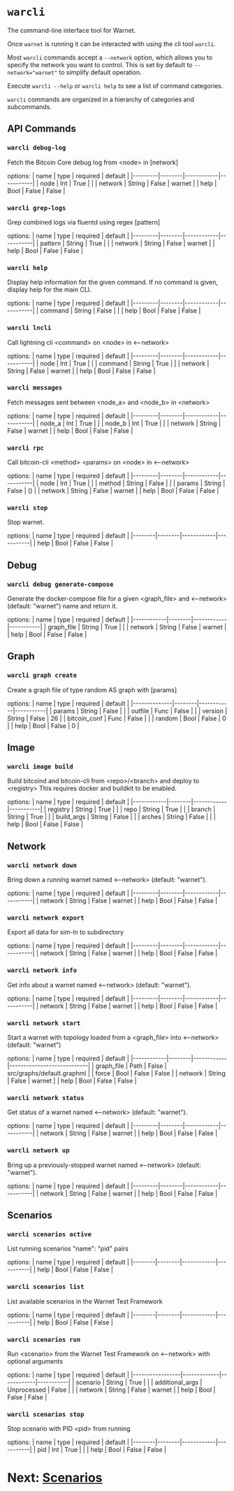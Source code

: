 # `warcli`

The command-line interface tool for Warnet.

Once `warnet` is running it can be interacted with using the cli tool `warcli`.

Most `warcli` commands accept a `--network` option, which allows you to specify
the network you want to control. This is set by default to `--network="warnet"`
to simplify default operation.

Execute `warcli --help` or `warcli help` to see a list of command categories.

`warcli` commands are organized in a hierarchy of categories and subcommands.

## API Commands

### `warcli debug-log`
Fetch the Bitcoin Core debug log from \<node> in [network]

options:
| name    | type   | required   | default   |
|---------|--------|------------|-----------|
| node    | Int    | True       |           |
| network | String | False      | warnet    |
| help    | Bool   | False      | False     |

### `warcli grep-logs`
Grep combined logs via fluentd using regex [pattern]

options:
| name    | type   | required   | default   |
|---------|--------|------------|-----------|
| pattern | String | True       |           |
| network | String | False      | warnet    |
| help    | Bool   | False      | False     |

### `warcli help`
Display help information for the given command.
    If no command is given, display help for the main CLI.

options:
| name    | type   | required   | default   |
|---------|--------|------------|-----------|
| command | String | False      |           |
| help    | Bool   | False      | False     |

### `warcli lncli`
Call lightning cli \<command> on \<node> in \<--network>

options:
| name    | type   | required   | default   |
|---------|--------|------------|-----------|
| node    | Int    | True       |           |
| command | String | True       |           |
| network | String | False      | warnet    |
| help    | Bool   | False      | False     |

### `warcli messages`
Fetch messages sent between \<node_a> and \<node_b> in \<network>

options:
| name    | type   | required   | default   |
|---------|--------|------------|-----------|
| node_a  | Int    | True       |           |
| node_b  | Int    | True       |           |
| network | String | False      | warnet    |
| help    | Bool   | False      | False     |

### `warcli rpc`
Call bitcoin-cli \<method> \<params> on \<node> in \<--network>

options:
| name    | type   | required   | default   |
|---------|--------|------------|-----------|
| node    | Int    | True       |           |
| method  | String | False      |           |
| params  | String | False      | ()        |
| network | String | False      | warnet    |
| help    | Bool   | False      | False     |

### `warcli stop`
Stop warnet.

options:
| name   | type   | required   | default   |
|--------|--------|------------|-----------|
| help   | Bool   | False      | False     |

## Debug

### `warcli debug generate-compose`
Generate the docker-compose file for a given \<graph_file> and \<--network> (default: "warnet") name and return it.

options:
| name       | type   | required   | default   |
|------------|--------|------------|-----------|
| graph_file | String | True       |           |
| network    | String | False      | warnet    |
| help       | Bool   | False      | False     |

## Graph

### `warcli graph create`
Create a graph file of type random AS graph with [params]

options:
| name         | type   | required   |   default |
|--------------|--------|------------|-----------|
| params       | String | False      |           |
| outfile      | Func   | False      |           |
| version      | String | False      |        26 |
| bitcoin_conf | Func   | False      |           |
| random       | Bool   | False      |         0 |
| help         | Bool   | False      |         0 |

## Image

### `warcli image build`
Build bitcoind and bitcoin-cli from \<repo>/\<branch> and deploy to \<registry>
    This requires docker and buildkit to be enabled.

options:
| name       | type   | required   | default   |
|------------|--------|------------|-----------|
| registry   | String | True       |           |
| repo       | String | True       |           |
| branch     | String | True       |           |
| build_args | String | False      |           |
| arches     | String | False      |           |
| help       | Bool   | False      | False     |

## Network

### `warcli network down`
Bring down a running warnet named \<--network> (default: "warnet").

options:
| name    | type   | required   | default   |
|---------|--------|------------|-----------|
| network | String | False      | warnet    |
| help    | Bool   | False      | False     |

### `warcli network export`
Export all data for sim-ln to subdirectory

options:
| name    | type   | required   | default   |
|---------|--------|------------|-----------|
| network | String | False      | warnet    |
| help    | Bool   | False      | False     |

### `warcli network info`
Get info about a warnet named \<--network> (default: "warnet").

options:
| name    | type   | required   | default   |
|---------|--------|------------|-----------|
| network | String | False      | warnet    |
| help    | Bool   | False      | False     |

### `warcli network start`
Start a warnet with topology loaded from a \<graph_file> into \<--network> (default: "warnet")

options:
| name       | type   | required   | default                    |
|------------|--------|------------|----------------------------|
| graph_file | Path   | False      | src/graphs/default.graphml |
| force      | Bool   | False      | False                      |
| network    | String | False      | warnet                     |
| help       | Bool   | False      | False                      |

### `warcli network status`
Get status of a warnet named \<--network> (default: "warnet").

options:
| name    | type   | required   | default   |
|---------|--------|------------|-----------|
| network | String | False      | warnet    |
| help    | Bool   | False      | False     |

### `warcli network up`
Bring up a previously-stopped warnet named \<--network> (default: "warnet").

options:
| name    | type   | required   | default   |
|---------|--------|------------|-----------|
| network | String | False      | warnet    |
| help    | Bool   | False      | False     |

## Scenarios

### `warcli scenarios active`
List running scenarios "name": "pid" pairs

options:
| name   | type   | required   | default   |
|--------|--------|------------|-----------|
| help   | Bool   | False      | False     |

### `warcli scenarios list`
List available scenarios in the Warnet Test Framework

options:
| name   | type   | required   | default   |
|--------|--------|------------|-----------|
| help   | Bool   | False      | False     |

### `warcli scenarios run`
Run \<scenario> from the Warnet Test Framework on \<--network> with optional arguments

options:
| name            | type        | required   | default   |
|-----------------|-------------|------------|-----------|
| scenario        | String      | True       |           |
| additional_args | Unprocessed | False      |           |
| network         | String      | False      | warnet    |
| help            | Bool        | False      | False     |

### `warcli scenarios stop`
Stop scenario with PID \<pid> from running

options:
| name   | type   | required   | default   |
|--------|--------|------------|-----------|
| pid    | Int    | True       |           |
| help   | Bool   | False      | False     |


# Next: [Scenarios](scenarios.md)
